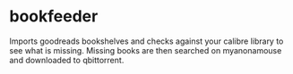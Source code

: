# bookfeeder

Imports goodreads bookshelves and checks against your calibre library to see what is missing. Missing books are then searched on myanonamouse and downloaded to qbittorrent.